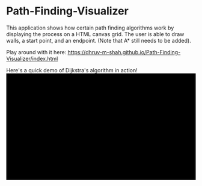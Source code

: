 # Path-Finding-Visualizer

This application shows how certain path finding algorithms work by displaying the process on a HTML canvas grid. The user is able to draw walls, a start point, and an endpoint. (Note that A* still needs to be added).

Play around with it here: <a href="https://dhruv-m-shah.github.io/Path-Finding-Visualizer/index.html" target="_blank">https://dhruv-m-shah.github.io/Path-Finding-Visualizer/index.html</a>

Here's a quick demo of Dijkstra's algorithm in action!
<img src = "https://github.com/Dhruv-m-Shah/Path-Finding-Visualizer/blob/master/imgs/Visualizer%20Demo.gif">
